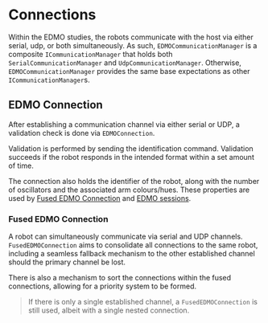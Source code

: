 # Connections
Within the EDMO studies, the robots communicate with the host via either serial, udp, or both simultaneously. As such, `EDMOCommunicationManager` is a composite `ICommunicationManager` that holds both `SerialCommunicationManager` and `UdpCommunicationManager`. Otherwise, `EDMOCommunicationManager` provides the same base expectations as other `ICommunicationManager`s.

## EDMO Connection
After establishing a communication channel via either serial or UDP, a validation check is done via `EDMOConnection`. 

Validation is performed by sending the identification command. Validation succeeds if the robot responds in the intended format within a set amount of time.

The connection also holds the identifier of the robot, along with the number of oscillators and the associated arm colours/hues. These properties are used by [Fused EDMO Connection](#fused-edmo-connection) and [EDMO sessions](../Sessions/session.md).

### Fused EDMO Connection

A robot can simultaneously communicate via serial and UDP channels. `FusedEDMOConnection` aims to consolidate all connections to the same robot, including a seamless fallback mechanism to the other established channel should the primary channel be lost.

There is also a mechanism to sort the connections within the fused connections, allowing for a priority system to be formed.

> If there is only a single established channel, a `FusedEDMOConnection` is still used, albeit with a single nested connection.

